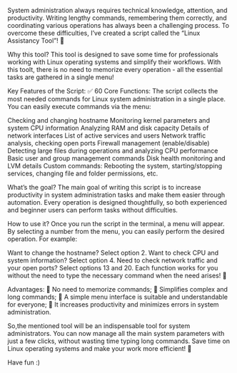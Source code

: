 System administration always requires technical knowledge, attention, and productivity. Writing lengthy commands, remembering them correctly, and coordinating various operations has always been a challenging process. To overcome these difficulties, I’ve created a script called the “Linux Assistancy Tool”! 🎉

Why this tool? 
This tool is designed to save some time for professionals working with Linux operating systems and simplify their workflows. With this toolt, there is no need to memorize every operation - all the essential tasks are gathered in a single menu!

Key Features of the Script: 
✅ 60 Core Functions: The script collects the most needed commands for Linux system administration in a single place. You can easily execute commands via the menu:

Checking and changing hostname
Monitoring kernel parameters and system CPU information
Analyzing RAM and disk capacity
Details of network interfaces
List of active services and users
Network traffic analysis, checking open ports
Firewall management (enable/disable)
Detecting large files during operations and analyzing CPU performance
Basic user and group management commands
Disk health monitoring and LVM details
Custom commands: Rebooting the system, starting/stopping services, changing file and folder permissions, etc.

What’s the goal? 
The main goal of writing this script is to increase productivity in system administration tasks and make them easier through automation. Every operation is designed thoughtfully, so both experienced and beginner users can perform tasks without difficulties.

How to use it? 
Once you run the script in the terminal, a menu will appear. By selecting a number from the menu, you can easily perform the desired operation. For example:

Want to change the hostname? Select option 2.
Want to check CPU and system information? Select option 4.
Need to check network traffic and your open ports? Select options 13 and 20.
Each function works for you without the need to type the necessary command when the need arises! 🎯

Advantages: 
🔹 No need to memorize commands;
🔹 Simplifies complex and long commands;
🔹 A simple menu interface is suitable and understandable for everyone;
🔹 It increases productivity and minimizes errors in system administration.

So,the mentioned tool will be an indispensable tool for system administrators. You can now manage all the main system parameters with just a few clicks, without wasting time typing long commands. Save time on Linux operating systems and make your work more efficient! 🚀

Have fun :) 
